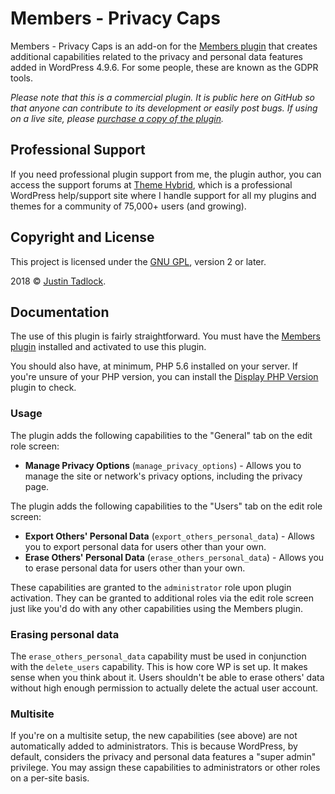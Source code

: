 # Members - Privacy Caps

Members - Privacy Caps is an add-on for the [Members plugin](https://themehybrid.com/plugins/members) that creates additional capabilities related to the privacy and personal data features added in WordPress 4.9.6.  For some people, these are known as the GDPR tools.

_Please note that this is a commercial plugin.  It is public here on GitHub so that anyone can contribute to its development or easily post bugs.  If using on a live site, please [purchase a copy of the plugin](https://themehybrid.com/plugins/members-admin-access)._

## Professional Support

If you need professional plugin support from me, the plugin author, you can access the support forums at [Theme Hybrid](https://themehybrid.com/board/topics), which is a professional WordPress help/support site where I handle support for all my plugins and themes for a community of 75,000+ users (and growing).

## Copyright and License

This project is licensed under the [GNU GPL](http://www.gnu.org/licenses/old-licenses/gpl-2.0.html), version 2 or later.

2018 &copy; [Justin Tadlock](http://justintadlock.com).

## Documentation

The use of this plugin is fairly straightforward.  You must have the [Members plugin](https://themehybrid.com/plugins/members) installed and activated to use this plugin.

You should also have, at minimum, PHP 5.6 installed on your server.  If you're unsure of your PHP version, you can install the [Display PHP Version](https://wordpress.org/plugins/display-php-version/) plugin to check.

### Usage

The plugin adds the following capabilities to the "General" tab on the edit role screen:

* **Manage Privacy Options** (`manage_privacy_options`) - Allows you to manage the site or network's privacy options, including the privacy page.

The plugin adds the following capabilities to the "Users" tab on the edit role screen:

* **Export Others' Personal Data** (`export_others_personal_data`) - Allows you to export personal data for users other than your own.
* **Erase Others' Personal Data** (`erase_others_personal_data`) - Allows you to erase personal data for users other than your own.

These capabilities are granted to the `administrator` role upon plugin activation. They can be granted to additional roles via the edit role screen just like you'd do with any other capabilities using the Members plugin.

### Erasing personal data

The `erase_others_personal_data` capability must be used in conjunction with the `delete_users` capability.  This is how core WP is set up.  It makes sense when you think about it.  Users shouldn't be able to erase others' data without high enough permission to actually delete the actual user account.

### Multisite

If you're on a multisite setup, the new capabilities (see above) are not automatically added to administrators.  This is because WordPress, by default, considers the privacy and personal data features a "super admin" privilege.  You may assign these capabilities to administrators or other roles on a per-site basis.
